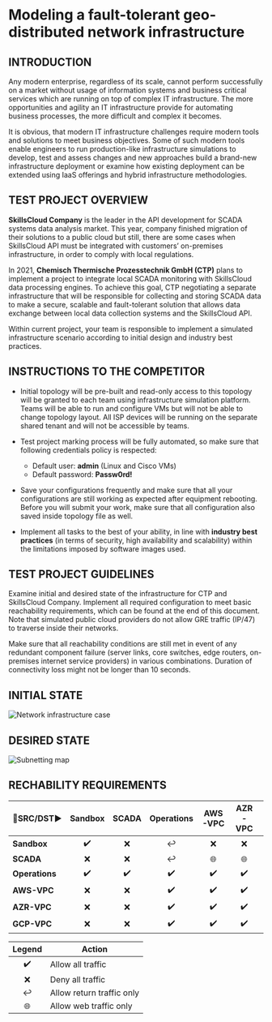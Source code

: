 # Modeling a fault-tolerant geo-distributed network infrastructure

## INTRODUCTION
Any modern enterprise, regardless of its scale, cannot perform successfully on a market without usage of information systems and business critical services which are running on top of complex IT infrastructure. The more opportunities and agility an IT infrastructure provide for automating business processes, the more difficult and complex it becomes.

It is obvious, that modern IT infrastructure challenges require modern tools and solutions to meet business objectives. Some of such modern tools enable engineers to run production-like infrastructure simulations to develop, test and assess changes and new approaches build a brand-new infrastructure deployment or examine how existing deployment can be extended using IaaS offerings and hybrid infrastructure methodologies.

## TEST PROJECT OVERVIEW
**SkillsCloud Company** is the leader in the API development for SCADA systems data analysis market. This year, company finished migration of their solutions to a public cloud but still, there are some cases when SkillsCloud API must be integrated with customers’ on-premises infrastructure, in order to comply with local regulations.

In 2021, **Chemisch Thermische Prozesstechnik GmbH (CTP)** plans to implement a project to integrate local SCADA monitoring with SkillsCloud data processing engines. To achieve this goal, CTP negotiating a separate infrastructure that will be responsible for collecting and storing SCADA data to make a secure, scalable and fault-tolerant solution that allows data exchange between local data collection systems and the SkillsCloud API.

Within current project, your team is responsible to implement a simulated infrastructure scenario according to initial design and industry best practices.

## INSTRUCTIONS TO THE COMPETITOR
*	Initial topology will be pre-built and read-only access to this topology will be granted to each team using infrastructure simulation platform. Teams will be able to run and configure VMs but will not be able to change topology layout. All ISP devices will be running on the separate shared tenant and will not be accessible by teams.

*	Test project marking process will be fully automated, so make sure that following credentials policy is respected:
    * Default user: **admin** (Linux and Cisco VMs)
    * Default password: **Passw0rd!**

*	Save your configurations frequently and make sure that all your configurations are still working as expected after equipment rebooting. Before you will submit your work, make sure that all configuration also saved inside topology file as well.

*	Implement all tasks to the best of your ability, in line with **industry best practices** (in terms of security, high availability and scalability) within the limitations imposed by software images used.


## TEST PROJECT GUIDELINES
Examine initial and desired state of the infrastructure for CTP and SkillsCloud Company. Implement all required configuration to meet basic reachability requirements, which can be found at the end of this document. Note that simulated public cloud providers do not allow GRE traffic (IP/47) to traverse inside their networks.

Make sure that all reachability conditions are still met in event of any redundant component failure (server links, core switches, edge routers, on-premises internet service providers) in various combinations.  Duration of connectivity loss might not be longer than 10 seconds. 

## INITIAL STATE
![Network infrastructure case](diagrams/initial_state.png)

## DESIRED STATE
![Subnetting map](diagrams/desired_state.png)

## RECHABILITY REQUIREMENTS

|:arrow_down_small:SRC/DST:arrow_forward:|Sandbox|SCADA|Operations|AWS-VPC|AZR-VPC|GCP-VPC|Cloudflare|
|----------|:-----:|:---:|:--------:|:-----:|:-----:|:-----:|:-----:|
|**Sandbox**   |:heavy_check_mark:|:x:|:leftwards_arrow_with_hook:|:x:|:x:|:x:|:globe_with_meridians:|
|**SCADA**     |:x:|:x:|:leftwards_arrow_with_hook:|:globe_with_meridians:|:globe_with_meridians:|:globe_with_meridians:|:x:|
|**Operations**|:heavy_check_mark:|:heavy_check_mark:|:heavy_check_mark:|:heavy_check_mark:|:heavy_check_mark:|:heavy_check_mark:|:heavy_check_mark:|
|**AWS-VPC**   |:x:|:x:|:heavy_check_mark:|:heavy_check_mark:|:heavy_check_mark:|:heavy_check_mark:|:globe_with_meridians:|
|**AZR-VPC**   |:x:|:x:|:heavy_check_mark:|:heavy_check_mark:|:heavy_check_mark:|:heavy_check_mark:|:globe_with_meridians:|
|**GCP-VPC**   |:x:|:x:|:heavy_check_mark:|:heavy_check_mark:|:heavy_check_mark:|:heavy_check_mark:|:globe_with_meridians:|

|Legend|Action|
|:---:|-----|
|:heavy_check_mark:|Allow all traffic|
|:x:|Deny all traffic|
|:leftwards_arrow_with_hook:|Allow return traffic only|
|:globe_with_meridians:|Allow web traffic only|
